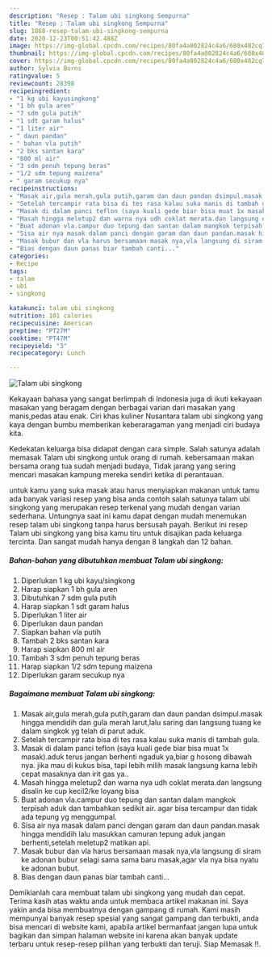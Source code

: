 ```yaml
---
description: "Resep : Talam ubi singkong Sempurna"
title: "Resep : Talam ubi singkong Sempurna"
slug: 1868-resep-talam-ubi-singkong-sempurna
date: 2020-12-23T00:51:42.488Z
image: https://img-global.cpcdn.com/recipes/80fa4a802824c4a6/680x482cq70/talam-ubi-singkong-foto-resep-utama.jpg
thumbnail: https://img-global.cpcdn.com/recipes/80fa4a802824c4a6/680x482cq70/talam-ubi-singkong-foto-resep-utama.jpg
cover: https://img-global.cpcdn.com/recipes/80fa4a802824c4a6/680x482cq70/talam-ubi-singkong-foto-resep-utama.jpg
author: Sylvia Burns
ratingvalue: 5
reviewcount: 28398
recipeingredient:
- "1 kg ubi kayusingkong"
- "1 bh gula aren"
- "7 sdm gula putih"
- "1 sdt garam halus"
- "1 liter air"
- " daun pandan"
- " bahan vla putih"
- "2 bks santan kara"
- "800 ml air"
- "3 sdm penuh tepung beras"
- "1/2 sdm tepung maizena"
- " garam secukup nya"
recipeinstructions:
- "Masak air,gula merah,gula putih,garam dan daun pandan dsimpul.masak hingga mendidih dan gula merah larut,lalu saring dan langsung tuang ke dalam singkok yg telah di parut aduk."
- "Setelah tercampir rata bisa di tes rasa kalau suka manis di tambah gula."
- "Masak di dalam panci teflon (saya kuali gede biar bisa muat 1x masak).aduk terus jangan berhenti ngaduk ya,biar g hosong dibawah nya. jika mau di kukus bisa, tapi lebih milih masak langsung karna lebih cepat masaknya dan irit gas ya.."
- "Masah hingga meletup2 dan warna nya udh coklat merata.dan langsung disalin ke cup kecil2/ke loyang bisa"
- "Buat adonan vla.campur duo tepung dan santan dalam mangkok terpisah aduk dan tambahkan sedikit air. agar bisa tercampur dan tidak ada tepung yg menggumpal."
- "Sisa air nya masak dalam panci dengan garam dan daun pandan.masak hingga mendidih lalu masukkan camuran tepung aduk jangan berhenti,setelah meletup2 matikan api."
- "Masak bubur dan vla harus bersamaan masak nya,vla langsung di siram ke adonan bubur selagi sama sama baru masak,agar vla nya bisa nyatu ke adonan bubut."
- "Bias dengan daun panas biar tambah canti..."
categories:
- Recipe
tags:
- talam
- ubi
- singkong

katakunci: talam ubi singkong 
nutrition: 101 calories
recipecuisine: American
preptime: "PT27M"
cooktime: "PT47M"
recipeyield: "3"
recipecategory: Lunch

---
```



![Talam ubi singkong](https://img-global.cpcdn.com/recipes/80fa4a802824c4a6/680x482cq70/talam-ubi-singkong-foto-resep-utama.jpg)

Kekayaan bahasa yang sangat berlimpah di Indonesia juga di ikuti kekayaan masakan yang beragam dengan berbagai varian dari masakan yang manis,pedas atau enak. Ciri khas kuliner Nusantara talam ubi singkong yang kaya dengan bumbu memberikan keberaragaman yang menjadi ciri budaya kita.




Kedekatan keluarga bisa didapat dengan cara simple. Salah satunya adalah memasak Talam ubi singkong untuk orang di rumah. kebersamaan makan bersama orang tua sudah menjadi budaya, Tidak jarang yang sering mencari masakan kampung mereka sendiri ketika di perantauan.

untuk kamu yang suka masak atau harus menyiapkan makanan untuk tamu ada banyak variasi resep yang bisa anda contoh salah satunya talam ubi singkong yang merupakan resep terkenal yang mudah dengan varian sederhana. Untungnya saat ini kamu dapat dengan mudah menemukan resep talam ubi singkong tanpa harus bersusah payah.
Berikut ini resep Talam ubi singkong yang bisa kamu tiru untuk disajikan pada keluarga tercinta. Dan sangat mudah hanya dengan 8 langkah dan 12 bahan.


<!--inarticleads1-->

##### Bahan-bahan yang dibutuhkan membuat Talam ubi singkong:

1. Diperlukan 1 kg ubi kayu/singkong
1. Harap siapkan 1 bh gula aren
1. Dibutuhkan 7 sdm gula putih
1. Harap siapkan 1 sdt garam halus
1. Diperlukan 1 liter air
1. Diperlukan  daun pandan
1. Siapkan  bahan vla putih
1. Tambah 2 bks santan kara
1. Harap siapkan 800 ml air
1. Tambah 3 sdm penuh tepung beras
1. Harap siapkan 1/2 sdm tepung maizena
1. Diperlukan  garam secukup nya




<!--inarticleads2-->

##### Bagaimana membuat  Talam ubi singkong:

1. Masak air,gula merah,gula putih,garam dan daun pandan dsimpul.masak hingga mendidih dan gula merah larut,lalu saring dan langsung tuang ke dalam singkok yg telah di parut aduk.
1. Setelah tercampir rata bisa di tes rasa kalau suka manis di tambah gula.
1. Masak di dalam panci teflon (saya kuali gede biar bisa muat 1x masak).aduk terus jangan berhenti ngaduk ya,biar g hosong dibawah nya. jika mau di kukus bisa, tapi lebih milih masak langsung karna lebih cepat masaknya dan irit gas ya..
1. Masah hingga meletup2 dan warna nya udh coklat merata.dan langsung disalin ke cup kecil2/ke loyang bisa
1. Buat adonan vla.campur duo tepung dan santan dalam mangkok terpisah aduk dan tambahkan sedikit air. agar bisa tercampur dan tidak ada tepung yg menggumpal.
1. Sisa air nya masak dalam panci dengan garam dan daun pandan.masak hingga mendidih lalu masukkan camuran tepung aduk jangan berhenti,setelah meletup2 matikan api.
1. Masak bubur dan vla harus bersamaan masak nya,vla langsung di siram ke adonan bubur selagi sama sama baru masak,agar vla nya bisa nyatu ke adonan bubut.
1. Bias dengan daun panas biar tambah canti...




Demikianlah cara membuat talam ubi singkong yang mudah dan cepat. Terima kasih atas waktu anda untuk membaca artikel makanan ini. Saya yakin anda bisa membuatnya dengan gampang di rumah. Kami masih mempunyai banyak resep spesial yang sangat gampang dan terbukti, anda bisa mencari di website kami, apabila artikel bermanfaat jangan lupa untuk bagikan dan simpan halaman website ini karena akan banyak update terbaru untuk resep-resep pilihan yang terbukti dan teruji. Siap Memasak !!. 
